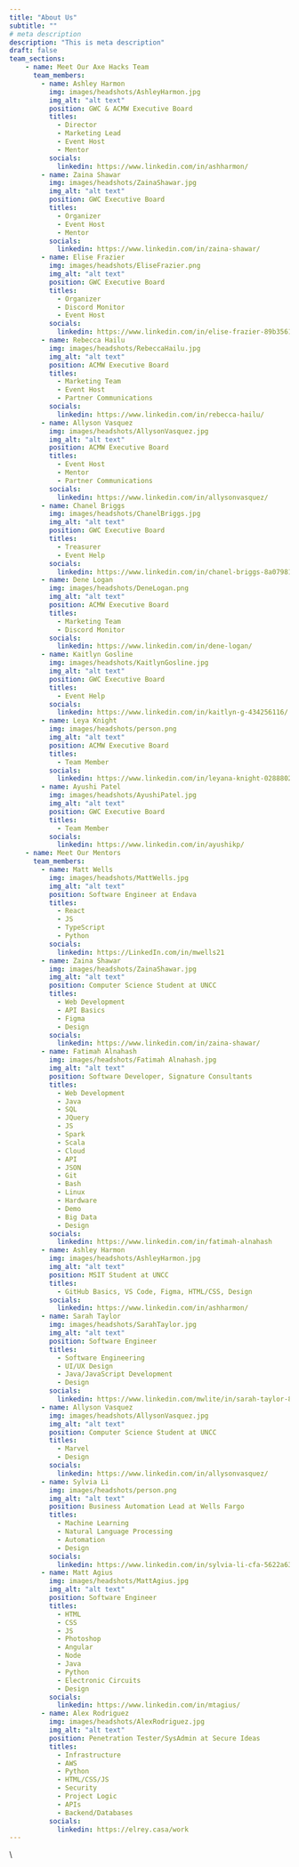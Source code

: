 ```yaml
---
title: "About Us"
subtitle: ""
# meta description
description: "This is meta description"
draft: false
team_sections:
    - name: Meet Our Axe Hacks Team
      team_members:
        - name: Ashley Harmon
          img: images/headshots/AshleyHarmon.jpg
          img_alt: "alt text"
          position: GWC & ACMW Executive Board
          titles:
            - Director
            - Marketing Lead
            - Event Host
            - Mentor
          socials:
            linkedin: https://www.linkedin.com/in/ashharmon/
        - name: Zaina Shawar
          img: images/headshots/ZainaShawar.jpg
          img_alt: "alt text" 
          position: GWC Executive Board
          titles:
            - Organizer
            - Event Host
            - Mentor
          socials:
            linkedin: https://www.linkedin.com/in/zaina-shawar/
        - name: Elise Frazier
          img: images/headshots/EliseFrazier.png
          img_alt: "alt text"
          position: GWC Executive Board
          titles:
            - Organizer
            - Discord Monitor
            - Event Host
          socials:
            linkedin: https://www.linkedin.com/in/elise-frazier-89b356180/
        - name: Rebecca Hailu
          img: images/headshots/RebeccaHailu.jpg
          img_alt: "alt text"
          position: ACMW Executive Board
          titles:
            - Marketing Team
            - Event Host
            - Partner Communications
          socials:
            linkedin: https://www.linkedin.com/in/rebecca-hailu/
        - name: Allyson Vasquez
          img: images/headshots/AllysonVasquez.jpg
          img_alt: "alt text"
          position: ACMW Executive Board
          titles:
            - Event Host
            - Mentor
            - Partner Communications
          socials:
            linkedin: https://www.linkedin.com/in/allysonvasquez/
        - name: Chanel Briggs
          img: images/headshots/ChanelBriggs.jpg
          img_alt: "alt text"
          position: GWC Executive Board
          titles:
            - Treasurer
            - Event Help
          socials:
            linkedin: https://www.linkedin.com/in/chanel-briggs-8a0798170/
        - name: Dene Logan
          img: images/headshots/DeneLogan.png
          img_alt: "alt text"
          position: ACMW Executive Board
          titles:
            - Marketing Team
            - Discord Monitor
          socials:
            linkedin: https://www.linkedin.com/in/dene-logan/
        - name: Kaitlyn Gosline
          img: images/headshots/KaitlynGosline.jpg
          img_alt: "alt text"
          position: GWC Executive Board
          titles:
            - Event Help
          socials:
            linkedin: https://www.linkedin.com/in/kaitlyn-g-434256116/
        - name: Leya Knight
          img: images/headshots/person.png
          img_alt: "alt text"
          position: ACMW Executive Board
          titles:
            - Team Member
          socials:
            linkedin: https://www.linkedin.com/in/leyana-knight-028880221/
        - name: Ayushi Patel
          img: images/headshots/AyushiPatel.jpg
          img_alt: "alt text"
          position: GWC Executive Board
          titles:
            - Team Member
          socials:
            linkedin: https://www.linkedin.com/in/ayushikp/
    - name: Meet Our Mentors
      team_members:
        - name: Matt Wells
          img: images/headshots/MattWells.jpg
          img_alt: "alt text"
          position: Software Engineer at Endava
          titles:
            - React
            - JS
            - TypeScript
            - Python
          socials:
            linkedin: https://LinkedIn.com/in/mwells21
        - name: Zaina Shawar
          img: images/headshots/ZainaShawar.jpg
          img_alt: "alt text"
          position: Computer Science Student at UNCC
          titles:
            - Web Development
            - API Basics
            - Figma
            - Design
          socials:
            linkedin: https://www.linkedin.com/in/zaina-shawar/
        - name: Fatimah Alnahash
          img: images/headshots/Fatimah Alnahash.jpg
          img_alt: "alt text"
          position: Software Developer, Signature Consultants
          titles:
            - Web Development
            - Java
            - SQL
            - JQuery
            - JS
            - Spark
            - Scala
            - Cloud
            - API
            - JSON
            - Git
            - Bash
            - Linux
            - Hardware
            - Demo
            - Big Data
            - Design
          socials:
            linkedin: https://www.linkedin.com/in/fatimah-alnahash
        - name: Ashley Harmon
          img: images/headshots/AshleyHarmon.jpg
          img_alt: "alt text"
          position: MSIT Student at UNCC
          titles:
            - GitHub Basics, VS Code, Figma, HTML/CSS, Design
          socials:
            linkedin: https://www.linkedin.com/in/ashharmon/
        - name: Sarah Taylor
          img: images/headshots/SarahTaylor.jpg
          img_alt: "alt text"
          position: Software Engineer
          titles:
            - Software Engineering
            - UI/UX Design
            - Java/JavaScript Development
            - Design
          socials:
            linkedin: https://www.linkedin.com/mwlite/in/sarah-taylor-878927125
        - name: Allyson Vasquez
          img: images/headshots/AllysonVasquez.jpg
          img_alt: "alt text"
          position: Computer Science Student at UNCC
          titles:
            - Marvel
            - Design
          socials:
            linkedin: https://www.linkedin.com/in/allysonvasquez/
        - name: Sylvia Li
          img: images/headshots/person.png
          img_alt: "alt text"
          position: Business Automation Lead at Wells Fargo
          titles:
            - Machine Learning
            - Natural Language Processing
            - Automation
            - Design
          socials:
            linkedin: https://www.linkedin.com/in/sylvia-li-cfa-5622a63
        - name: Matt Agius
          img: images/headshots/MattAgius.jpg
          img_alt: "alt text"
          position: Software Engineer
          titles:
            - HTML
            - CSS
            - JS
            - Photoshop
            - Angular
            - Node
            - Java
            - Python
            - Electronic Circuits
            - Design
          socials:
            linkedin: https://www.linkedin.com/in/mtagius/
        - name: Alex Rodriguez
          img: images/headshots/AlexRodriguez.jpg
          img_alt: "alt text"
          position: Penetration Tester/SysAdmin at Secure Ideas
          titles:
            - Infrastructure
            - AWS
            - Python
            - HTML/CSS/JS
            - Security
            - Project Logic
            - APIs
            - Backend/Databases
          socials:
            linkedin: https://elrey.casa/work
---
```


\
